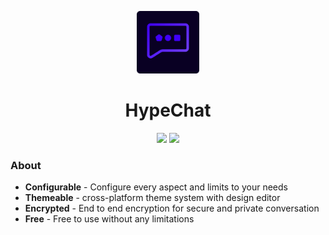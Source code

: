 <p align="center">
  <img width="100" src="https://raw.githubusercontent.com/HypeChatTeam/HypeChat-Assets/master/svg/HypeChat-Logo.svg" />
</p>
<h1 align="center">HypeChat</h1>

<p align="center">
  <img src="https://img.shields.io/static/v1?label=Status&message=Development&color=blue">
  <a href="https://opencollective.com/hypechat">
    <img src="https://opencollective.com/hypechat/tiers/badge.svg">
  </a>
</p>

### About
* **Configurable** - Configure every aspect and limits to your needs
* **Themeable** - cross-platform theme system with design editor
* **Encrypted** - End to end encryption for secure and private conversation
* **Free** - Free to use without any limitations
